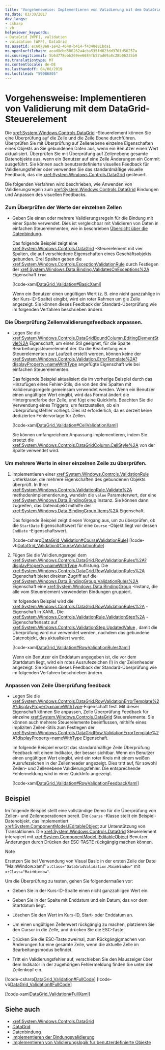 ```yaml
---
title: 'Vorgehensweise: Implementieren von Validierung mit dem DataGrid-Steuerelement'
ms.date: 03/30/2017
dev_langs:
- csharp
- vb
helpviewer_keywords:
- DataGrid [WPF], validation
- validation [WPF], DataGrid
ms.assetid: ec6078a8-1e42-4648-b414-f4348e81bda1
ms.openlocfilehash: aead8cbd500262a4cba535fd023dd9701d50257a
ms.sourcegitcommit: 5b6d778ebb269ee6684fb57ad69a8c28b06235b9
ms.translationtype: MT
ms.contentlocale: de-DE
ms.lasthandoff: 04/08/2019
ms.locfileid: "59086805"
---
```

# <a name="how-to-implement-validation-with-the-datagrid-control"></a>Vorgehensweise: Implementieren von Validierung mit dem DataGrid-Steuerelement
Die <xref:System.Windows.Controls.DataGrid> -Steuerelement können Sie eine Überprüfung auf die Zelle und die Zeile Ebene durchführen. Überprüfen Sie mit Überprüfung auf Zellenebene einzelne Eigenschaften eines Objekts an Sie gebundenen Daten aus, wenn ein Benutzer einen Wert aktualisiert. Überprüfen Sie mit Überprüfung auf Zeilenebene gesamte Datenobjekte aus, wenn ein Benutzer auf eine Zeile Änderungen ein Commit ausgeführt. Sie können auch benutzerdefinierte visuelles Feedback für Validierungsfehler oder verwenden Sie das standardmäßige visuelle Feedback, das die <xref:System.Windows.Controls.DataGrid> gesteuert.  
  
 Die folgenden Verfahren wird beschrieben, wie Anwenden von Validierungsregeln zum <xref:System.Windows.Controls.DataGrid> Bindungen und Anpassen des visuellen Feedbacks.  
  
### <a name="to-validate-individual-cell-values"></a>Zum Überprüfen der Werte der einzelnen Zellen  
  
-   Geben Sie einen oder mehrere Validierungsregeln für die Bindung mit einer Spalte verwendet. Dies ist vergleichbar mit Validieren von Daten in einfachen Steuerelementen, wie in beschrieben [Übersicht über die Datenbindung](../data/data-binding-overview.md).  
  
     Das folgende Beispiel zeigt eine <xref:System.Windows.Controls.DataGrid> -Steuerelement mit vier Spalten, die auf verschiedene Eigenschaften eines Geschäftsobjekts gebunden. Drei Spalten geben die <xref:System.Windows.Controls.ExceptionValidationRule> durch Festlegen der <xref:System.Windows.Data.Binding.ValidatesOnExceptions%2A> Eigenschaft `true`.  
  
     [!code-xaml[DataGrid_Validation#BasicXaml](~/samples/snippets/csharp/VS_Snippets_Wpf/datagrid_validation/cs/window1.xaml#basicxaml)]  
  
     Wenn ein Benutzer einen ungültigen Wert (z. B. eine nicht ganzzahlige in der Kurs-ID-Spalte) eingibt, wird ein roter Rahmen um die Zelle angezeigt. Sie können dieses Feedback der Standard-Überprüfung wie im folgenden Verfahren beschrieben ändern.  
  
### <a name="to-customize-cell-validation-feedback"></a>Die Überprüfung Zellenvalidierungsfeedback anpassen.  
  
-   Legen Sie die <xref:System.Windows.Controls.DataGridBoundColumn.EditingElementStyle%2A> Eigenschaft, um einen Stil geeignet, für die Spalte Bearbeitungssteuerelement der. Da die Bearbeitung von Steuerelementen zur Laufzeit erstellt werden, können keine der <xref:System.Windows.Controls.Validation.ErrorTemplate%2A?displayProperty=nameWithType> angefügte Eigenschaft wie bei einfachen Steuerelementen.  
  
     Das folgende Beispiel aktualisiert die im vorherige Beispiel durch das Hinzufügen eines Fehler-Stils, die von den drei Spalten mit Validierungsregeln gemeinsam verwendet werden. Wenn ein Benutzer einen ungültigen Wert eingibt, wird das Format ändert die Hintergrundfarbe der Zelle, und fügt eine QuickInfo. Beachten Sie die Verwendung eines Triggers, um festzustellen, ob ein Überprüfungsfehler vorliegt. Dies ist erforderlich, da es derzeit keine dedizierten Fehlervorlage für Zellen.  
  
     [!code-xaml[DataGrid_Validation#CellValidationXaml](~/samples/snippets/csharp/VS_Snippets_Wpf/datagrid_validation/cs/mainwindow.xaml#cellvalidationxaml)]  
  
     Sie können umfangreichere Anpassung implementieren, indem Sie ersetzt die <xref:System.Windows.Controls.DataGridColumn.CellStyle%2A> von der Spalte verwendet wird.  
  
### <a name="to-validate-multiple-values-in-a-single-row"></a>Um mehrere Werte in einer einzelnen Zeile zu überprüfen.  
  
1.  Implementieren einer <xref:System.Windows.Controls.ValidationRule> Unterklasse, die mehrere Eigenschaften des gebundenen Objekts überprüft. In Ihrer <xref:System.Windows.Controls.ValidationRule.Validate%2A> methodenimplementierung, wandeln die `value` Parameterwert, der eine <xref:System.Windows.Data.BindingGroup> Instanz. Sie können dann zugreifen, das Datenobjekt mithilfe der <xref:System.Windows.Data.BindingGroup.Items%2A> Eigenschaft.  
  
     Das folgende Beispiel zeigt diesen Vorgang aus, um zu überprüfen, ob die `StartDate` Eigenschaftswert für eine `Course` -Objekt liegt vor dessen `EndDate` -Eigenschaftswert.  
  
     [!code-csharp[DataGrid_Validation#CourseValidationRule](~/samples/snippets/csharp/VS_Snippets_Wpf/datagrid_validation/cs/mainwindow.xaml.cs#coursevalidationrule)]
     [!code-vb[DataGrid_Validation#CourseValidationRule](~/samples/snippets/visualbasic/VS_Snippets_Wpf/datagrid_validation/vb/mainwindow.xaml.vb#coursevalidationrule)]  
  
2.  Fügen Sie die Validierungsregel dem <xref:System.Windows.Controls.DataGrid.RowValidationRules%2A?displayProperty=nameWithType> Auflistung. Die <xref:System.Windows.Controls.DataGrid.RowValidationRules%2A> Eigenschaft bietet direkten Zugriff auf die <xref:System.Windows.Data.BindingGroup.ValidationRules%2A> Eigenschaft eine <xref:System.Windows.Data.BindingGroup> -Instanz, die alle vom Steuerelement verwendeten Bindungen gruppiert.  
  
     Im folgenden Beispiel wird die <xref:System.Windows.Controls.DataGrid.RowValidationRules%2A> -Eigenschaft in XAML. Die <xref:System.Windows.Controls.ValidationRule.ValidationStep%2A> -Eigenschaftensatz auf <xref:System.Windows.Controls.ValidationStep.UpdatedValue> , damit die Überprüfung wird nur verwendet werden, nachdem das gebundene Datenobjekt, das aktualisiert wurde.  
  
     [!code-xaml[DataGrid_Validation#RowValidationRulesXaml](~/samples/snippets/csharp/VS_Snippets_Wpf/datagrid_validation/cs/mainwindow.xaml#rowvalidationrulesxaml)]  
  
     Wenn ein Benutzer ein Enddatum angegeben ist, die vor dem Startdatum liegt, wird ein rotes Ausrufezeichen (!) in der Zeilenheader angezeigt. Sie können dieses Feedback der Standard-Überprüfung wie im folgenden Verfahren beschrieben ändern.  
  
### <a name="to-customize-row-validation-feedback"></a>Anpassen von Zeile Überprüfung feedback  
  
-   Legen Sie die <xref:System.Windows.Controls.DataGrid.RowValidationErrorTemplate%2A?displayProperty=nameWithType>-Eigenschaft fest. Mit dieser Eigenschaft können Sie anpassen, Zeile Überprüfung Feedback für einzelne <xref:System.Windows.Controls.DataGrid> Steuerelemente. Sie können auch mehrere Steuerelemente beeinflussen, mithilfe eines impliziten Zeilen-Stils zum Festlegen der <xref:System.Windows.Controls.DataGridRow.ValidationErrorTemplate%2A?displayProperty=nameWithType> Eigenschaft.  
  
     Im folgende Beispiel ersetzt das standardmäßige Zeile Überprüfung Feedback mit einem Indikator, der besser sichtbar. Wenn ein Benutzer einen ungültigen Wert eingibt, wird ein roter Kreis mit einem weißen Ausrufezeichen in der Zeilenheader angezeigt. Dies tritt auf, für sowohl Zeilen- und Zellenebene Validierungsfehler. Die entsprechende Fehlermeldung wird in einer QuickInfo angezeigt.  
  
     [!code-xaml[DataGrid_Validation#RowValidationFeedbackXaml](~/samples/snippets/csharp/VS_Snippets_Wpf/datagrid_validation/cs/mainwindow.xaml#rowvalidationfeedbackxaml)]  
  
## <a name="example"></a>Beispiel  
 Im folgende Beispiel stellt eine vollständige Demo für die Überprüfung von Zellen- und Zeilenoperationen bereit. Die `Course` -Klasse stellt ein Beispiel-Datenobjekt, das implementiert <xref:System.ComponentModel.IEditableObject> zur Unterstützung von Transaktionen. Die <xref:System.Windows.Controls.DataGrid> Steuerelement interagiert mit <xref:System.ComponentModel.IEditableObject> Benutzer Änderungen durch Drücken der ESC-TASTE rückgängig machen können.  
  
> [!NOTE]
>  Ersetzen Sie bei Verwendung von Visual Basic in der ersten Zeile der Datei "MainWindow.xaml" `x:Class="DataGridValidation.MainWindow"` mit `x:Class="MainWindow"`.  
  
 Um die Überprüfung zu testen, gehen Sie folgendermaßen vor:  
  
-   Geben Sie in der Kurs-ID-Spalte einen nicht ganzzahligen Wert ein.  
  
-   Geben Sie in der Spalte mit Enddatum und ein Datum, das vor dem Startdatum liegt.  
  
-   Löschen Sie den Wert im Kurs-ID, Start- oder Enddatum an.  
  
-   Um einen ungültigen Zellenwert rückgängig zu machen, platzieren Sie den Cursor in die Zelle, und drücken Sie die ESC-Taste.  
  
-   Drücken Sie die ESC-Taste zweimal, zum Rückgängigmachen von Änderungen für eine gesamte Zeile, wenn die aktuelle Zelle im Bearbeitungsmodus befindet.  
  
-   Tritt ein Validierungsfehler auf, verschieben Sie den Mauszeiger über dem Indikator in der zugehörigen Fehlermeldung finden Sie unter den Zeilenkopf ein.  
  
 [!code-csharp[DataGrid_Validation#FullCode](~/samples/snippets/csharp/VS_Snippets_Wpf/datagrid_validation/cs/mainwindow.xaml.cs#fullcode)]
 [!code-vb[DataGrid_Validation#FullCode](~/samples/snippets/visualbasic/VS_Snippets_Wpf/datagrid_validation/vb/mainwindow.xaml.vb#fullcode)]  
  
 [!code-xaml[DataGrid_Validation#FullXaml](~/samples/snippets/csharp/VS_Snippets_Wpf/datagrid_validation/cs/mainwindow.xaml#fullxaml)]  
  
## <a name="see-also"></a>Siehe auch

- <xref:System.Windows.Controls.DataGrid>
- [DataGrid](datagrid.md)
- [Datenbindung](../data/data-binding-wpf.md)
- [Implementieren der Bindungsvalidierung](../data/how-to-implement-binding-validation.md)
- [Implementieren von Validierungslogik für benutzerdefinierte Objekte](../data/how-to-implement-validation-logic-on-custom-objects.md)
